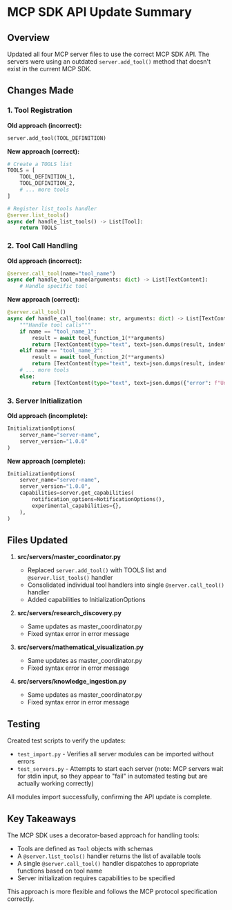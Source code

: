 # MCP SDK API Update Summary

## Overview
Updated all four MCP server files to use the correct MCP SDK API. The servers were using an outdated `server.add_tool()` method that doesn't exist in the current MCP SDK.

## Changes Made

### 1. Tool Registration
**Old approach (incorrect):**
```python
server.add_tool(TOOL_DEFINITION)
```

**New approach (correct):**
```python
# Create a TOOLS list
TOOLS = [
    TOOL_DEFINITION_1,
    TOOL_DEFINITION_2,
    # ... more tools
]

# Register list_tools handler
@server.list_tools()
async def handle_list_tools() -> List[Tool]:
    return TOOLS
```

### 2. Tool Call Handling
**Old approach (incorrect):**
```python
@server.call_tool(name="tool_name")
async def handle_tool_name(arguments: dict) -> List[TextContent]:
    # Handle specific tool
```

**New approach (correct):**
```python
@server.call_tool()
async def handle_call_tool(name: str, arguments: dict) -> List[TextContent]:
    """Handle tool calls"""
    if name == "tool_name_1":
        result = await tool_function_1(**arguments)
        return [TextContent(type="text", text=json.dumps(result, indent=2))]
    elif name == "tool_name_2":
        result = await tool_function_2(**arguments)
        return [TextContent(type="text", text=json.dumps(result, indent=2))]
    # ... more tools
    else:
        return [TextContent(type="text", text=json.dumps({"error": f"Unknown tool: {name}"}))]
```

### 3. Server Initialization
**Old approach (incomplete):**
```python
InitializationOptions(
    server_name="server-name",
    server_version="1.0.0"
)
```

**New approach (complete):**
```python
InitializationOptions(
    server_name="server-name",
    server_version="1.0.0",
    capabilities=server.get_capabilities(
        notification_options=NotificationOptions(),
        experimental_capabilities={},
    ),
)
```

## Files Updated

1. **src/servers/master_coordinator.py**
   - Replaced `server.add_tool()` with TOOLS list and `@server.list_tools()` handler
   - Consolidated individual tool handlers into single `@server.call_tool()` handler
   - Added capabilities to InitializationOptions

2. **src/servers/research_discovery.py**
   - Same updates as master_coordinator.py
   - Fixed syntax error in error message

3. **src/servers/mathematical_visualization.py**
   - Same updates as master_coordinator.py
   - Fixed syntax error in error message

4. **src/servers/knowledge_ingestion.py**
   - Same updates as master_coordinator.py
   - Fixed syntax error in error message

## Testing

Created test scripts to verify the updates:
- `test_import.py` - Verifies all server modules can be imported without errors
- `test_servers.py` - Attempts to start each server (note: MCP servers wait for stdin input, so they appear to "fail" in automated testing but are actually working correctly)

All modules import successfully, confirming the API update is complete.

## Key Takeaways

The MCP SDK uses a decorator-based approach for handling tools:
- Tools are defined as `Tool` objects with schemas
- A `@server.list_tools()` handler returns the list of available tools
- A single `@server.call_tool()` handler dispatches to appropriate functions based on tool name
- Server initialization requires capabilities to be specified

This approach is more flexible and follows the MCP protocol specification correctly.